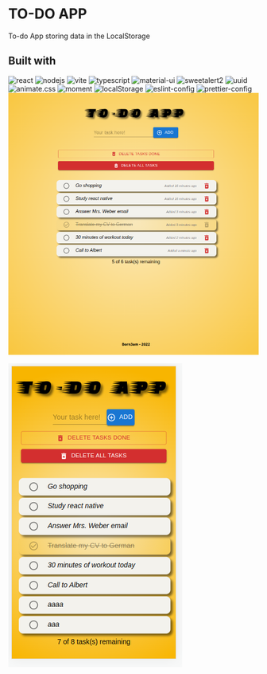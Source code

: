 # TO-DO APP

To-do App storing data in the LocalStorage

## Built with

![react](https://img.shields.io/badge/-react-61dafb?style=flat-square&logo=react&logoColor=white) ![nodejs](https://img.shields.io/badge/-node.js-43853d?style=flat-square&logo=node.js&logoColor=white) ![vite](https://img.shields.io/badge/-vite-646CFF?style=flat-square&logo=vite&logoColor=white)
![typescript](https://img.shields.io/badge/-typescript-3178c6?style=flat-square&logo=typescript&logoColor=white) ![material-ui](https://img.shields.io/badge/-material%20ui-00796b?style=flat-square&logo=mui&logoColor=white) ![sweetalert2](https://img.shields.io/badge/-sweetalert2-6c5ce7?style=flat-square&logo=sweetalert2&logoColor=white) ![uuid](https://img.shields.io/badge/-uuid-8B4513?style=flat-square&logo=uuid&logoColor=white) ![animate.css](https://img.shields.io/badge/-animate.css-351C75?style=flat-square&logo=css3&logoColor=white) ![moment](https://img.shields.io/badge/-moment-61B2A7?style=flat-square&logo=moment&logoColor=white) ![localStorage](https://img.shields.io/badge/-localStorage-F7B93E?style=flat-square&logo=webstorage&logoColor=white) ![eslint-config](https://img.shields.io/badge/-@born3am/eslint--config-4B32C3?style=flat-square&logo=eslint&logoColor=white) ![prettier-config](https://img.shields.io/badge/-@born3am/prettier--config-F7B93E?style=flat-square&logo=prettier&logoColor=white)
![](./README.md-files/todoapp.png)

![](./README.md-files/todoapp-mobile.png)
